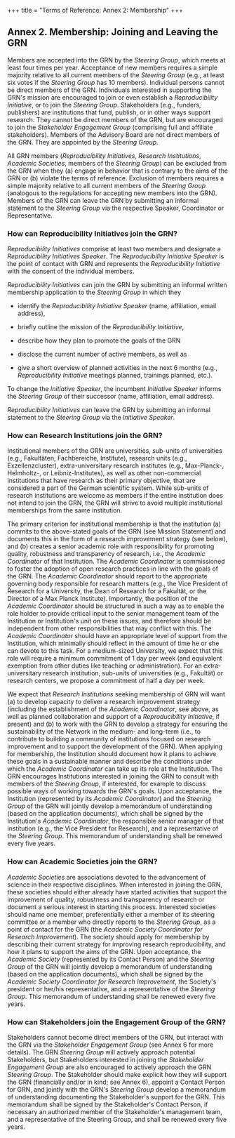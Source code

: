 +++
title = "Terms of Reference: Annex 2: Membership"
+++

Annex 2. Membership: Joining and Leaving the GRN
------------------------------------------------

Members are accepted into the GRN by the *Steering Group*, which meets
at least four times per year. Acceptance of new members requires a
simple majority relative to all current members of the *Steering Group*
(e.g., at least six votes if the *Steering Group* has 10 members).
Individual persons cannot be direct members of the GRN. Individuals
interested in supporting the GRN's mission are encouraged to join or
even establish a *Reproducibility Initiative*, or to join the *Steering
Group*. Stakeholders (e.g., funders, publishers) are institutions that
fund, publish, or in other ways support research. They cannot be direct
members of the GRN, but are encouraged to join the *Stakeholder
Engagement Group* (comprising full and affiliate stakeholders). Members
of the Advisory Board are not direct members of the GRN. They are
appointed by the *Steering Group*.

All GRN members (*Reproducibility Initiatives*, *Research Institutions*,
*Academic Societies*, members of the *Steering Group*) can be excluded
from the GRN when they (a) engage in behavior that is contrary to the
aims of the GRN or (b) violate the terms of reference. Exclusion of
members requires a simple majority relative to all current members of
the *Steering Group* (analogous to the regulations for accepting new
members into the GRN). Members of the GRN can leave the GRN by
submitting an informal statement to the *Steering Group* via the
respective Speaker, Coordinator or Representative.

### How can Reproducibility Initiatives join the GRN?

*Reproducibility Initiatives* comprise at least two members and
designate a *Reproducibility Initiatives* *Speaker*. The
*Reproducibility Initiative Speaker* is the point of contact with GRN
and represents the *Reproducibility Initiative* with the consent of the
individual members.

*Reproducibility Initiatives* can join the GRN by submitting an informal
written membership application to the *Steering Group* in which they

-   identify the *Reproducibility Initiative Speaker* (name, affiliation, email address),

-   briefly outline the mission of the *Reproducibility Initiative*,

-   describe how they plan to promote the goals of the GRN

-   disclose the current number of active members, as well as

-   give a short overview of planned activities in the next 6 months (e.g., *Reproducibility Initiative* meetings planned, trainings planned, etc.).

To change the *Initiative Speaker*, the incumbent *Initiative* *Speaker*
informs the *Steering Group* of their successor (name, affiliation,
email address).

*Reproducibility Initiatives* can leave the GRN by submitting an
informal statement to the *Steering Group* via the *Initiative Speaker*.

### How can Research Institutions join the GRN?

Institutional members of the GRN are universities, sub-units of
universities (e.g., Fakultäten, Fachbereiche, Institute), research units
(e.g., Exzellenzcluster), extra-universitary research institutes (e.g.,
Max-Planck-, Helmholtz-, or Leibniz-Institutes), as well as other
non-commercial institutions that have research as their primary
objective, that are considered a part of the German scientific system.
While sub-units of research institutions are welcome as members if the
entire institution does not intend to join the GRN, the GRN will strive
to avoid multiple institutional memberships from the same institution.

The primary criterion for institutional membership is that the
institution (a) commits to the above-stated goals of the GRN (see
Mission Statement) and documents this in the form of a research
improvement strategy (see below), and (b) creates a senior academic role
with responsibility for promoting quality, robustness and transparency
of research, i.e., the *Academic Coordinator* of that Institution. The
*Academic Coordinator* is commissioned to foster the adoption of open
research practices in line with the goals of the GRN. The *Academic
Coordinator* should report to the appropriate governing body responsible
for research matters (e.g., the Vice President of Research for a
University, the Dean of Research for a Fakultät, or the Director of a
Max Planck Institute). Importantly, the position of the *Academic
Coordinator* should be structured in such a way as to enable the role
holder to provide critical input to the senior management team of the
Institution or Institution's unit on these issues, and therefore should
be independent from other responsibilities that may conflict with this.
The *Academic Coordinator* should have an appropriate level of support
from the Institution, which minimally should reflect in the amount of
time he or she can devote to this task. For a medium-sized University,
we expect that this role will require a minimum commitment of 1 day per
week (and equivalent exemption from other duties like teaching or
administration). For an extra-universitary research institution,
sub-units of universities (e.g., Fakultät) or research centers, we
propose a commitment of half a day per week.

We expect that *Research Institutions* seeking membership of GRN will
want (a) to develop capacity to deliver a research improvement strategy
(including the establishment of the *Academic Coordinator*, see above,
as well as planned collaboration and support of a *Reproducibility
Initiative*, if present) and (b) to work with the GRN to develop a
strategy for ensuring the sustainability of the Network in the medium-
and long-term (i.e., to contribute to building a community of
institutions focused on research improvement and to support the
development of the GRN). When applying for membership, the Institution
should document how it plans to achieve these goals in a sustainable
manner and describe the conditions under which the *Academic
Coordinator* can take up its role at the Institution. The GRN encourages
Institutions interested in joining the GRN to consult with members of
the *Steering Group*, if interested, for example to discuss possible
ways of working towards the GRN's goals. Upon acceptance, the
Institution (represented by its *Academic Coordinator*) and the
*Steering Group* of the GRN will jointly develop a memorandum of
understanding (based on the application documents), which shall be
signed by the Institution's *Academic Coordinator*, the responsible
senior manager of that institution (e.g., the Vice President for
Research), and a representative of the *Steering Group*. This memorandum
of understanding shall be renewed every five years.

### How can Academic Societies join the GRN?

*Academic Societies* are associations devoted to the advancement of
science in their respective disciplines. When interested in joining the
GRN, these societies should either already have started activities that
support the improvement of quality, robustness and transparency of
research or document a serious interest in starting this process.
Interested societies should name one member, preferentially either a
member of its steering committee or a member who directly reports to the
*Steering Group*, as a point of contact for the GRN (the *Academic
Society Coordinator for Research Improvement*). The society should apply
for membership by describing their current strategy for improving
research reproducibility, and how it plans to support the aims of the
GRN. Upon acceptance, the *Academic Society* (represented by its Contact
Person) and the *Steering Group* of the GRN will jointly develop a
memorandum of understanding (based on the application documents), which
shall be signed by the *Academic Society Coordinator for Research
Improvement*, the Society's president or her/his representative, and a
representative of the *Steering Group*. This memorandum of understanding
shall be renewed every five years.

### How can Stakeholders join the Engagement Group of the GRN?

Stakeholders cannot become direct members of the GRN, but interact with
the GRN via the *Stakeholder Engagement Group* (see Annex 6 for more
details). The GRN *Steering Group* will actively approach potential
Stakeholders, but Stakeholders interested in joining the *Stakeholder
Engagement Group* are also encouraged to actively approach the GRN
*Steering Group*. The Stakeholder should make explicit how they will
support the GRN (financially and/or in kind; see Annex 6), appoint a
Contact Person for GRN, and jointly with the GRN's *Steering Group*
develop a memorandum of understanding documenting the Stakeholder's
support for the GRN. This memorandum shall be signed by the
Stakeholder's Contact Person, if necessary an authorized member of the
Stakeholder's management team, and a representative of the Steering
Group, and shall be renewed every five years.
